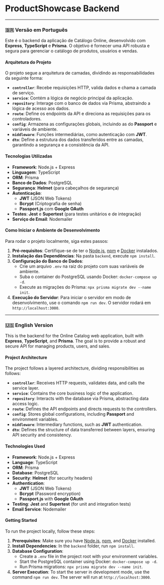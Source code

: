 # ProductShowcase Backend

---

### 🇧🇷 Versão em Português

Este é o backend da aplicação de Catálogo Online, desenvolvido com **Express**, **TypeScript** e **Prisma**. O objetivo é fornecer uma API robusta e segura para gerenciar o catálogo de produtos, usuários e vendas.

#### Arquitetura do Projeto

O projeto segue a arquitetura de camadas, dividindo as responsabilidades da seguinte forma:

-   **`controller`**: Recebe requisições HTTP, valida dados e chama a camada de serviço.
-   **`service`**: Contém a lógica de negócio principal da aplicação.
-   **`repository`**: Interage com o banco de dados via Prisma, abstraindo a lógica de acesso aos dados.
-   **`route`**: Define os endpoints da API e direciona as requisições para os controladores.
-   **`config`**: Armazena as configurações globais, incluindo as do **Passport** e variáveis de ambiente.
-   **`middleware`**: Funções intermediárias, como autenticação com **JWT**.
-   **`dto`**: Define a estrutura dos dados transferidos entre as camadas, garantindo a segurança e a consistência da API.

#### Tecnologias Utilizadas

-   **Framework**: Node.js + Express
-   **Linguagem**: TypeScript
-   **ORM**: Prisma
-   **Banco de Dados**: PostgreSQL
-   **Segurança**: **Helmet** (para cabeçalhos de segurança)
-   **Autenticação**:
    -   **JWT** (JSON Web Tokens)
    -   **Bcrypt** (Criptografia de senha)
    -   **Passport.js** com **Google OAuth**
-   **Testes**: **Jest** e **Supertest** (para testes unitários e de integração)
-   **Serviço de Email**: Nodemailer

#### Como Iniciar o Ambiente de Desenvolvimento

Para rodar o projeto localmente, siga estes passos:

1.  **Pré-requisitos**: Certifique-se de ter o [Node.js](https://nodejs.org/), [npm](https://www.npmjs.com/) e [Docker](https://www.docker.com/) instalados.
2.  **Instalação das Dependências**: Na pasta `backend`, execute `npm install`.
3.  **Configuração do Banco de Dados**:
    -   Crie um arquivo `.env` na raiz do projeto com suas variáveis de ambiente.
    -   Suba o container do PostgreSQL usando Docker: `docker-compose up -d`.
    -   Execute as migrações do Prisma: `npx prisma migrate dev --name init`.
4.  **Execução do Servidor**: Para iniciar o servidor em modo de desenvolvimento, use o comando `npm run dev`. O servidor rodará em `http://localhost:3000`.

---

### 🇺🇸 English Version

This is the backend for the Online Catalog web application, built with **Express**, **TypeScript**, and **Prisma**. The goal is to provide a robust and secure API for managing products, users, and sales.

#### Project Architecture

The project follows a layered architecture, dividing responsibilities as follows:

-   **`controller`**: Receives HTTP requests, validates data, and calls the service layer.
-   **`service`**: Contains the core business logic of the application.
-   **`repository`**: Interacts with the database via Prisma, abstracting data access logic.
-   **`route`**: Defines the API endpoints and directs requests to the controllers.
-   **`config`**: Stores global configurations, including **Passport** and environment variables.
-   **`middleware`**: Intermediary functions, such as **JWT** authentication.
-   **`dto`**: Defines the structure of data transferred between layers, ensuring API security and consistency.

#### Technologies Used

-   **Framework**: Node.js + Express
-   **Language**: TypeScript
-   **ORM**: Prisma
-   **Database**: PostgreSQL
-   **Security**: **Helmet** (for security headers)
-   **Authentication**:
    -   **JWT** (JSON Web Tokens)
    -   **Bcrypt** (Password encryption)
    -   **Passport.js** with **Google OAuth**
-   **Testing**: **Jest** and **Supertest** (for unit and integration tests)
-   **Email Service**: Nodemailer

#### Getting Started

To run the project locally, follow these steps:

1.  **Prerequisites**: Make sure you have [Node.js](https://nodejs.org/), [npm](https://www.npmjs.com/), and [Docker](https://www.docker.com/) installed.
2.  **Install Dependencies**: In the `backend` folder, run `npm install`.
3.  **Database Configuration**:
    -   Create a `.env` file in the project root with your environment variables.
    -   Start the PostgreSQL container using Docker: `docker-compose up -d`.
    -   Run Prisma migrations: `npx prisma migrate dev --name init`.
4.  **Server Execution**: To start the server in development mode, use the command `npm run dev`. The server will run at `http://localhost:3000`.